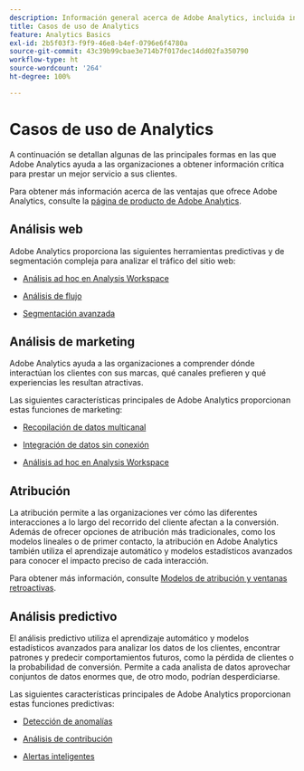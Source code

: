 ```yaml
---
description: Información general acerca de Adobe Analytics, incluida información acerca de la interfaz de Analytics, así como información de introducción para usuarios y funciones de administrador, analista y desarrollador.
title: Casos de uso de Analytics
feature: Analytics Basics
exl-id: 2b5f03f3-f9f9-46e8-b4ef-0796e6f4780a
source-git-commit: 43c39b99cbae3e714b7f017dec14dd02fa350790
workflow-type: ht
source-wordcount: '264'
ht-degree: 100%

---
```


# Casos de uso de Analytics

A continuación se detallan algunas de las principales formas en las que Adobe Analytics ayuda a las organizaciones a obtener información crítica para prestar un mejor servicio a sus clientes.

Para obtener más información acerca de las ventajas que ofrece Adobe Analytics, consulte la [página de producto de Adobe Analytics](https://business.adobe.com/es/products/analytics/adobe-analytics.html).

## Análisis web

Adobe Analytics proporciona las siguientes herramientas predictivas y de segmentación compleja para analizar el tráfico del sitio web:

* [Análisis ad hoc en Analysis Workspace](/help/analyze/analysis-workspace/home.md)

* [Análisis de flujo](/help/analyze/analysis-workspace/visualizations/c-flow/flow.md)

* [Segmentación avanzada](https://experienceleague.adobe.com/docs/analytics/components/segmentation/seg-home.html?lang=es)


## Análisis de marketing

Adobe Analytics ayuda a las organizaciones a comprender dónde interactúan los clientes con sus marcas, qué canales prefieren y qué experiencias les resultan atractivas.

Las siguientes características principales de Adobe Analytics proporcionan estas funciones de marketing:

* [Recopilación de datos multicanal](https://experienceleague.adobe.com/docs/analytics/analyze/reports-analytics/reporting-interface/overview-data-collection.html?lang=es)

* [Integración de datos sin conexión](https://experienceleague.adobe.com/docs/analytics/import/data-sources/overview.html?lang=es)

* [Análisis ad hoc en Analysis Workspace](/help/analyze/analysis-workspace/home.md)

## Atribución

La atribución permite a las organizaciones ver cómo las diferentes interacciones a lo largo del recorrido del cliente afectan a la conversión. Además de ofrecer opciones de atribución más tradicionales, como los modelos lineales o de primer contacto, la atribución en Adobe Analytics también utiliza el aprendizaje automático y modelos estadísticos avanzados para conocer el impacto preciso de cada interacción.

Para obtener más información, consulte [Modelos de atribución y ventanas retroactivas](/help/analyze/analysis-workspace/attribution/models.md).

## Análisis predictivo

El análisis predictivo utiliza el aprendizaje automático y modelos estadísticos avanzados para analizar los datos de los clientes, encontrar patrones y predecir comportamientos futuros, como la pérdida de clientes o la probabilidad de conversión. Permite a cada analista de datos aprovechar conjuntos de datos enormes que, de otro modo, podrían desperdiciarse.

Las siguientes características principales de Adobe Analytics proporcionan estas funciones predictivas:

* [Detección de anomalías](#anomaly-detection)

* [Análisis de contribución](#contribution-analysis)

* [Alertas inteligentes](#intelligent-alerts)
